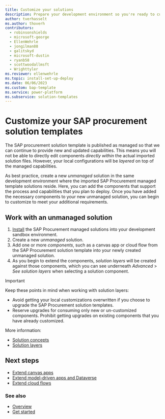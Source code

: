 ```yaml
---
title: Customize your solutions
description: Prepare your development environment so you're ready to customize the SAP procurement solution templates to meet your local business requirements.
author: tverhasselt
ms.author: thoverh
contributors:
  - robinsonshields
  - microsoft-george
  - EllenWehrle
  - jongilman88
  - galitskyd
  - microsoft-dustin
  - ryanb58
  - scottwoodallmsft
  - Wrighttyler
ms.reviewer: ellenwehrle
ms.topic: install-set-up-deploy
ms.date: 06/06/2023
ms.custom: bap-template
ms.service: power-platform
ms.subservice: solution-templates
---
```


# Customize your SAP procurement solution templates

The SAP procurement solution template is published as managed so that we can continue to provide new and updated capabilities. This means you will not be able to directly edit components _directly within_ the actual imported solution files. However, your local configurations will be _layered_ on top of the managed capabilities.

As best practice, create a new _unmanaged_ solution in the same development environment where the imported SAP Procurement managed template solutions reside. Here, you can add the components that support the process and capabilities that you plan to deploy. Once you have added the necessary components to your new unmanaged solution, you can begin to customize to meet your additional requirements.

## Work with an unmanaged solution

1. [Install](install.md) the SAP Procurement managed solutions into your development sandbox environment.
1. Create a new _unmanaged_ solution.
1. Add one or more _components_, such as a canvas app or cloud flow from the SAP Procurement solution template into your newly created unmanaged solution.
1. As you begin to extend the components, _solution layers_ will be created against those components, which you can see underneath _Advanced_ > _See solution layers_ when selecting a solution component.

> [!IMPORTANT]
> Keep these points in mind when working with solution layers:
>
> - Avoid getting your local customizations overwritten if you choose to upgrade the SAP Procurement solution templates.
> - Reserve upgrades for consuming only new or un-customized components. Prohibit getting upgrades on existing components that you have already customized.

More information:

- [Solution concepts](/power-platform/alm/solution-concepts-alm)
- [Solution layers](/power-platform/alm/solution-layers-alm)

## Next steps

- [Extend canvas apps](extend-canvas-apps.md)
- [Extend model-driven apps and Dataverse](extend-model-apps-dataverse.md)
- [Extend cloud flows](extend-cloud-flows.md)

### See also

- [Overview](../overview.md)
- [Get started](get-started.md)
